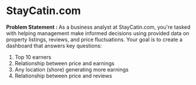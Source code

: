 # StayCatin.com

<b> Problem Statement : </b>
As a business analyst at StayCatin.com, you're tasked with helping management make informed decisions using provided data on property listings, reviews, and price fluctuations. Your goal is to create a dashboard that answers key questions:

1. Top 10 earners
2. Relationship between price and earnings
3. Any location (shore) generating more earnings
4. Relationship between price and reviews
